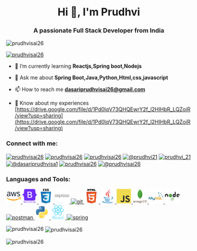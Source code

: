 <h1 align="center">Hi 👋, I'm Prudhvi</h1>
<h3 align="center">A passionate Full Stack Developer from India</h3>

<p align="left"> <img src="https://komarev.com/ghpvc/?username=prudhvisai26&label=Profile%20views&color=0e75b6&style=flat" alt="prudhvisai26" /> </p>

<p align="left"> <a href="https://github.com/ryo-ma/github-profile-trophy"><img src="https://github-profile-trophy.vercel.app/?username=prudhvisai26" alt="prudhvisai26" /></a> </p>

- 🌱 I’m currently learning **Reactjs,Spring boot,Nodejs**

- 💬 Ask me about **Spring Boot,Java,Python,Html,css,javascript**

- 📫 How to reach me **dasariprudhvisai26@gmail.com**

- 📄 Know about my experiences [https://drive.google.com/file/d/1Pd0lqV73QHQEwrY2f_l2HIHbR_LQZoiR/view?usp=sharing](https://drive.google.com/file/d/1Pd0lqV73QHQEwrY2f_l2HIHbR_LQZoiR/view?usp=sharing)

<h3 align="left">Connect with me:</h3>
<p align="left">
<a href="https://twitter.com/prudhvisai26" target="blank"><img align="center" src="https://raw.githubusercontent.com/rahuldkjain/github-profile-readme-generator/master/src/images/icons/Social/twitter.svg" alt="prudhvisai26" height="30" width="40" /></a>
<a href="https://linkedin.com/in/prudhvisai26" target="blank"><img align="center" src="https://raw.githubusercontent.com/rahuldkjain/github-profile-readme-generator/master/src/images/icons/Social/linked-in-alt.svg" alt="prudhvisai26" height="30" width="40" /></a>
<a href="https://instagram.com/prudhvisai26" target="blank"><img align="center" src="https://raw.githubusercontent.com/rahuldkjain/github-profile-readme-generator/master/src/images/icons/Social/instagram.svg" alt="prudhvisai26" height="30" width="40" /></a>
<a href="https://www.youtube.com/c/@prudhvi21" target="blank"><img align="center" src="https://raw.githubusercontent.com/rahuldkjain/github-profile-readme-generator/master/src/images/icons/Social/youtube.svg" alt="@prudhvi21" height="30" width="40" /></a>
<a href="https://www.codechef.com/users/prudhvi_21" target="blank"><img align="center" src="https://cdn.jsdelivr.net/npm/simple-icons@3.1.0/icons/codechef.svg" alt="prudhvi_21" height="30" width="40" /></a>
<a href="https://www.hackerrank.com/@dasariprudhvisa1" target="blank"><img align="center" src="https://raw.githubusercontent.com/rahuldkjain/github-profile-readme-generator/master/src/images/icons/Social/hackerrank.svg" alt="@dasariprudhvisa1" height="30" width="40" /></a>
<a href="https://www.leetcode.com/prudhvisai26" target="blank"><img align="center" src="https://raw.githubusercontent.com/rahuldkjain/github-profile-readme-generator/master/src/images/icons/Social/leet-code.svg" alt="prudhvisai26" height="30" width="40" /></a>
<a href="https://www.hackerearth.com/@prudhvisai26" target="blank"><img align="center" src="https://raw.githubusercontent.com/rahuldkjain/github-profile-readme-generator/master/src/images/icons/Social/hackerearth.svg" alt="@prudhvisai26" height="30" width="40" /></a>
</p>

<h3 align="left">Languages and Tools:</h3>
<p align="left"> <a href="https://aws.amazon.com" target="_blank" rel="noreferrer"> <img src="https://raw.githubusercontent.com/devicons/devicon/master/icons/amazonwebservices/amazonwebservices-original-wordmark.svg" alt="aws" width="40" height="40"/> </a> <a href="https://getbootstrap.com" target="_blank" rel="noreferrer"> <img src="https://raw.githubusercontent.com/devicons/devicon/master/icons/bootstrap/bootstrap-plain-wordmark.svg" alt="bootstrap" width="40" height="40"/> </a> <a href="https://www.w3schools.com/css/" target="_blank" rel="noreferrer"> <img src="https://raw.githubusercontent.com/devicons/devicon/master/icons/css3/css3-original-wordmark.svg" alt="css3" width="40" height="40"/> </a> <a href="https://expressjs.com" target="_blank" rel="noreferrer"> <img src="https://raw.githubusercontent.com/devicons/devicon/master/icons/express/express-original-wordmark.svg" alt="express" width="40" height="40"/> </a> <a href="https://git-scm.com/" target="_blank" rel="noreferrer"> <img src="https://www.vectorlogo.zone/logos/git-scm/git-scm-icon.svg" alt="git" width="40" height="40"/> </a> <a href="https://www.w3.org/html/" target="_blank" rel="noreferrer"> <img src="https://raw.githubusercontent.com/devicons/devicon/master/icons/html5/html5-original-wordmark.svg" alt="html5" width="40" height="40"/> </a> <a href="https://www.java.com" target="_blank" rel="noreferrer"> <img src="https://raw.githubusercontent.com/devicons/devicon/master/icons/java/java-original.svg" alt="java" width="40" height="40"/> </a> <a href="https://developer.mozilla.org/en-US/docs/Web/JavaScript" target="_blank" rel="noreferrer"> <img src="https://raw.githubusercontent.com/devicons/devicon/master/icons/javascript/javascript-original.svg" alt="javascript" width="40" height="40"/> </a> <a href="https://www.mongodb.com/" target="_blank" rel="noreferrer"> <img src="https://raw.githubusercontent.com/devicons/devicon/master/icons/mongodb/mongodb-original-wordmark.svg" alt="mongodb" width="40" height="40"/> </a> <a href="https://www.mysql.com/" target="_blank" rel="noreferrer"> <img src="https://raw.githubusercontent.com/devicons/devicon/master/icons/mysql/mysql-original-wordmark.svg" alt="mysql" width="40" height="40"/> </a> <a href="https://nodejs.org" target="_blank" rel="noreferrer"> <img src="https://raw.githubusercontent.com/devicons/devicon/master/icons/nodejs/nodejs-original-wordmark.svg" alt="nodejs" width="40" height="40"/> </a> <a href="https://postman.com" target="_blank" rel="noreferrer"> <img src="https://www.vectorlogo.zone/logos/getpostman/getpostman-icon.svg" alt="postman" width="40" height="40"/> </a> <a href="https://www.python.org" target="_blank" rel="noreferrer"> <img src="https://raw.githubusercontent.com/devicons/devicon/master/icons/python/python-original.svg" alt="python" width="40" height="40"/> </a> <a href="https://reactjs.org/" target="_blank" rel="noreferrer"> <img src="https://raw.githubusercontent.com/devicons/devicon/master/icons/react/react-original-wordmark.svg" alt="react" width="40" height="40"/> </a> <a href="https://spring.io/" target="_blank" rel="noreferrer"> <img src="https://www.vectorlogo.zone/logos/springio/springio-icon.svg" alt="spring" width="40" height="40"/> </a> </p>

<p><img align="left" src="https://github-readme-stats.vercel.app/api/top-langs?username=prudhvisai26&show_icons=true&locale=en&layout=compact" alt="prudhvisai26" /></p>

<p>&nbsp;<img align="center" src="https://github-readme-stats.vercel.app/api?username=prudhvisai26&show_icons=true&locale=en" alt="prudhvisai26" /></p>

<p><img align="center" src="https://github-readme-streak-stats.herokuapp.com/?user=prudhvisai26&" alt="prudhvisai26" /></p>
